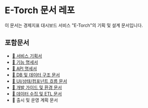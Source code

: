 # E-Torch 문서 레포

이 문서는 경제지표 대시보드 서비스 "E-Torch"의 기획 및 설계 문서입니다.

## 포함문서

- [📘 서비스 기획서](./docs/product-spec.md)
- [📘 기능 명세서](./docs/features.md)
- [📘 API 명세서](./docs/api-specs.md)
- [📘 DB 및 데이터 구조 문서](./docs/db-schema.md)
- [📘 UI/상태/컴포넌트 흐름 문서](./docs/ui-ux.md)
- [📘 개발 가이드 및 환경 문서](./docs/dev-guide.md)
- [📘 데이터 수집 및 ETL 문서](./docs/data-pipeline.md)
- 📘 출시 및 운영 계획 문서
